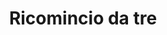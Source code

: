 ---
layout: post
title: Ricomincio da tre
director: Massimo Troisi
year: 1981
cover: https://images.mubicdn.net/images/film/36661/cache-26485-1445883546/image-w1280.jpg
---